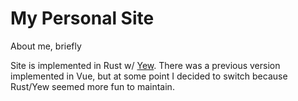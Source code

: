 # My Personal Site
About me, briefly

Site is implemented in Rust w/ [Yew](yew.rs). There was a previous version implemented in Vue, but at some point I decided to switch because Rust/Yew seemed more fun to maintain.
